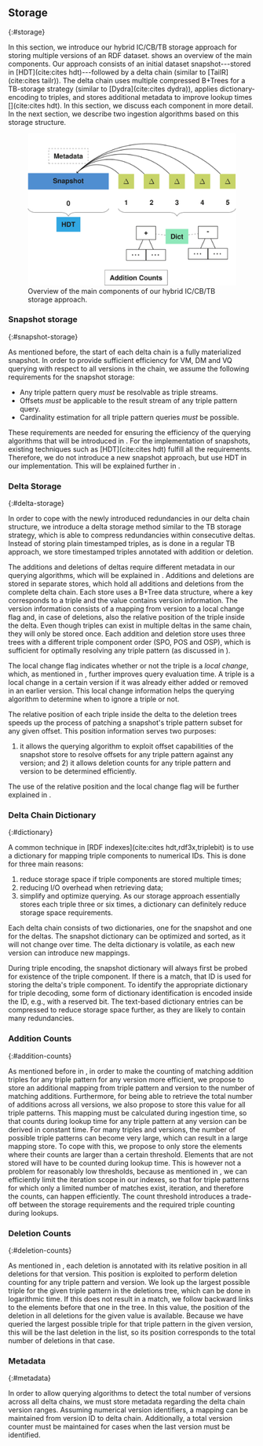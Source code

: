 ## Storage
{:#storage}

In this section, we introduce our hybrid IC/CB/TB storage approach for storing multiple versions of an RDF dataset.
[](#storage-overview) shows an overview of the main components.
Our approach consists of an initial dataset snapshot---stored in [HDT](cite:cites hdt)---followed by a delta chain (similar to [TailR](cite:cites tailr)).
The delta chain uses multiple compressed B+Trees for a TB-storage strategy (similar to [Dydra](cite:cites dydra)),
applies dictionary-encoding to triples, and
stores additional metadata to improve lookup times [](cite:cites hdt).
In this section, we discuss each component in more detail.
In the next section, we describe two ingestion algorithms based on this storage structure.

<figure id="storage-overview">
<img src="img/storage-overview.svg" alt="[storage overview]">
<figcaption markdown="block">
Overview of the main components of our hybrid IC/CB/TB storage approach.
</figcaption>
</figure>

### Snapshot storage
{:#snapshot-storage}

As mentioned before, the start of each delta chain is a fully materialized snapshot.
In order to provide sufficient efficiency for VM, DM and VQ querying with respect to all versions in the chain,
we assume the following requirements for the snapshot storage:

- Any triple pattern query _must_ be resolvable as triple streams.
- Offsets _must_ be applicable to the result stream of any triple pattern query.
- Cardinality estimation for all triple pattern queries _must_ be possible.

These requirements are needed for ensuring the efficiency of the querying algorithms that will be introduced in [](#querying).
For the implementation of snapshots,
existing techniques such as [HDT](cite:cites hdt) fulfill all the requirements.
Therefore,
we do not introduce a new snapshot approach, but use HDT in our implementation.
This will be explained further in [](#implementation).

### Delta Storage
{:#delta-storage}

In order to cope with the newly introduced redundancies in our delta chain structure,
we introduce a delta storage method similar to the TB storage strategy,
which is able to compress redundancies within consecutive deltas.
Instead of storing plain timestamped triples, as is done in a regular TB approach,
we store timestamped triples annotated with addition or deletion.

The additions and deletions of deltas require different metadata in our querying algorithms,
which will be explained in [](#querying).
Additions and deletions are stored in separate stores,
which hold all additions and deletions from the complete delta chain.
Each store uses a B+Tree data structure,
where a key corresponds to a triple and the value contains version information.
The version information consists of a mapping from version to a local change flag and, in case of deletions, also the relative position of the triple inside the delta.
Even though triples can exist in multiple deltas in the same chain,
they will only be stored once.
Each addition and deletion store uses three trees with a different triple component order (SPO, POS and OSP),
which is sufficient for optimally resolving any triple pattern (as discussed in [](#indexes)).

The local change flag indicates whether or not the triple is a _local change_, which, as mentioned in [](#local-changes), further improves query evaluation time.
A triple is a local change in a certain version if it was already either added or removed in an earlier version.
This local change information helps the querying algorithm to determine when to ignore a triple or not.

The relative position of each triple inside the delta to the deletion trees speeds up the process of patching a snapshot's triple pattern subset for any given offset.
This position information serves two purposes:
1) it allows the querying algorithm to exploit offset capabilities of the snapshot store
to resolve offsets for any triple pattern against any version;
and 2) it allows deletion counts for any triple pattern and version to be determined efficiently.

The use of the relative position and the local change flag will be further explained in [](#querying).

### Delta Chain Dictionary
{:#dictionary}

A common technique in [RDF indexes](cite:cites hdt,rdf3x,triplebit) is to use a dictionary for mapping triple components to numerical IDs.
This is done for three main reasons:
1) reduce storage space if triple components are stored multiple times;
2) reducing I/O overhead when retrieving data;
3) simplify and optimize querying.
As our storage approach essentially stores each triple three or six times,
a dictionary can definitely reduce storage space requirements.

Each delta chain consists of two dictionaries, one for the snapshot and one for the deltas.
The snapshot dictionary can be optimized and sorted, as it will not change over time.
The delta dictionary is volatile, as each new version can introduce new mappings.

During triple encoding, the snapshot dictionary will always first be probed for existence of the triple component.
If there is a match, that ID is used for storing the delta's triple component.
To identify the appropriate dictionary for triple decoding,
some form of dictionary identification is encoded inside the ID, e.g., with a reserved bit.
The text-based dictionary entries can be compressed to reduce storage space further, as they are likely to contain many redundancies.

### Addition Counts
{:#addition-counts}

As mentioned before in [](#addition-deletion-counts),
in order to make the counting of matching addition triples for any triple pattern for any version more efficient,
we propose to store an additional mapping from triple pattern and version to the number of matching additions.
Furthermore, for being able to retrieve the total number of additions across all versions,
we also propose to store this value for all triple patterns.
This mapping must be calculated during ingestion time, so that counts during lookup time for any triple pattern
at any version can be derived in constant time.
For many triples and versions, the number of possible triple patterns can become very large,
which can result in a large mapping store.
To cope with this, we propose to only store the elements where their counts are larger than a certain threshold.
Elements that are not stored will have to be counted during lookup time.
This is however not a problem for reasonably low thresholds,
because as mentioned in [](#addition-deletion-counts),
we can efficiently limit the iteration scope in our indexes,
so that for triple patterns for which only a limited number of matches exist,
iteration, and therefore the counts, can happen efficiently.
The count threshold introduces a trade-off between the storage requirements and the required triple counting during lookups.

### Deletion Counts
{:#deletion-counts}

As mentioned in [](#delta-storage), each deletion is annotated with its relative position in all deletions for that version.
This position is exploited to perform deletion counting for any triple pattern and version.
We look up the largest possible triple for the given triple pattern in the deletions tree,
which can be done in logarithmic time.
If this does not result in a match, we follow backward links to the elements before that one in the tree.
In this value, the position of the deletion in all deletions for the given value is available.
Because we have queried the largest possible triple for that triple pattern in the given version,
this will be the last deletion in the list, so its position corresponds to the total number of deletions in that case.

### Metadata
{:#metadata}

In order to allow querying algorithms to detect the total number of versions across all delta chains,
we must store metadata regarding the delta chain version ranges.
Assuming numerical version identifiers, a mapping can be maintained from version ID to delta chain.
Additionally, a total version counter must be maintained for cases when the last version must be identified.
